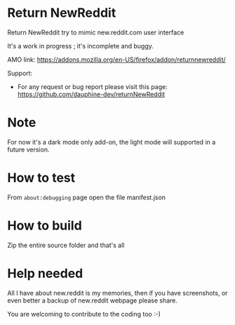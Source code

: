 # Return NewReddit
Return NewReddit try to mimic new.reddit.com user interface

It's a work in progress ; it's incomplete and buggy.

AMO link:
https://addons.mozilla.org/en-US/firefox/addon/returnnewreddit/

Support:
- For any request or bug report please visit this page:
    https://github.com/dauphine-dev/returnNewReddit

# Note
For now it's a dark mode only add-on, the light mode will supported in a future version.

# How to test
From `about:debugging` page open the file manifest.json

# How to build
Zip the entire source folder and that's all

# Help needed
All I have about new.reddit is my memories, then if you have screenshots, or even better a backup of new.reddit webpage please share.

You are welcoming to contribute to the coding too :-)
